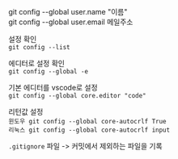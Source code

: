 git config --global user.name "이름"  
git config --global user.email 메일주소  

설정 확인  
`git config --list`

에디터로 설정 확인  
`git config --global -e`

기본 에디터를 vscode로 설정  
`git config --global core.editor "code"`

리턴값 설정  
`윈도우 git config --global core-autocrlf True`  
`리눅스 git config --global core-autocrlf input`  

`.gitignore` 파일 -> 커밋에서 제외하는 파일을 기록  

